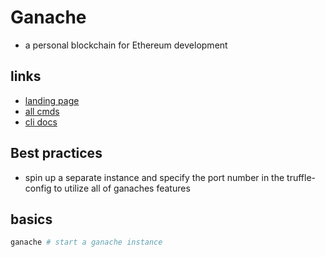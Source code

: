 # Ganache

- a personal blockchain for Ethereum development

## links

- [landing page](https://trufflesuite.com/ganache/)
- [all cmds](https://ganache.dev/)
- [cli docs](https://github.com/trufflesuite/ganache#readme)

## Best practices

- spin up a separate instance and specify the port number in the truffle-config to utilize all of ganaches features

## basics

```sh
ganache # start a ganache instance
```
